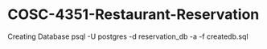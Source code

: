 # COSC-4351-Restaurant-Reservation

Creating Database 
psql -U postgres -d reservation_db -a -f createdb.sql
